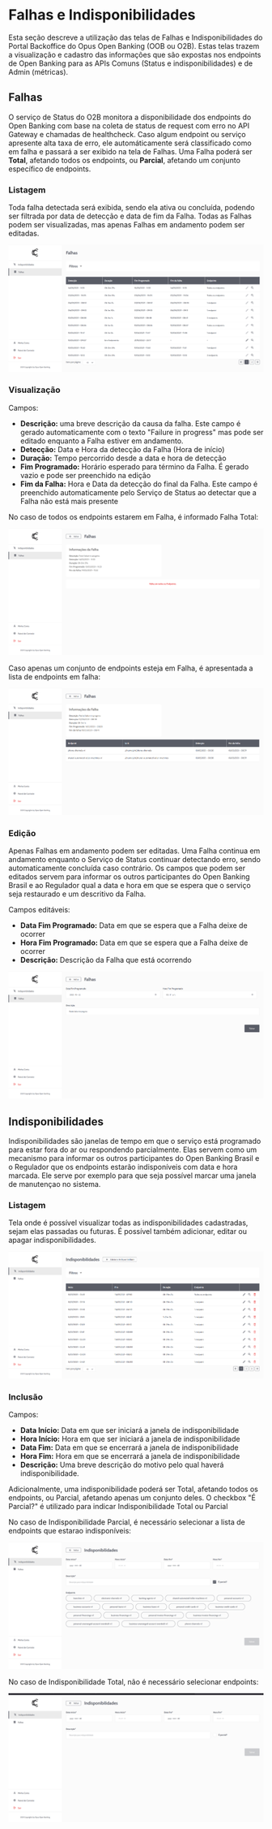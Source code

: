 # Falhas e Indisponibilidades
Esta seção descreve a utilização das telas de Falhas e Indisponibilidades do Portal Backoffice do Opus Open Banking (OOB ou O2B). Estas telas trazem a visualização e cadastro das informações que são expostas nos endpoints de Open Banking para as APIs Comuns (Status e indisponibilidades) e de Admin (métricas).

## Falhas
O serviço de Status do O2B monitora a disponibilidade dos endpoints do Open Banking com base na coleta de status de request com erro no API Gateway e chamadas de healthcheck. Caso algum endpoint ou serviço apresente alta taxa de erro, ele automáticamente será classificado como em falha e passará a ser exibido na tela de Falhas. Uma Falha poderá ser **Total**, afetando todos os endpoints, ou **Parcial**, afetando um conjunto específico de endpoints.

### Listagem

Toda falha detectada será exibida, sendo ela ativa ou concluída, podendo ser filtrada por data de detecção e data de fim da Falha. Todas as Falhas podem ser visualizadas, mas apenas Falhas em andamento podem ser editadas.

![Lista Falhas](imagens/lista-falhas.png)

### Visualização

Campos:
- **Descrição:** uma breve descrição da causa da falha. Este campo é gerado automaticamente com o texto "Failure in progress" mas pode ser editado enquanto a Falha estiver em andamento.
- **Detecção:** Data e Hora da detecção da Falha (Hora de início)
- **Duração:** Tempo percorrido desde a data e hora de detecção
- **Fim Programado:** Horário esperado para término da Falha. É gerado vazio e pode ser preenchido na edição
- **Fim da Falha:** Hora e Data da detecção do final da Falha. Este campo é preenchido automaticamente pelo Serviço de Status ao detectar que a Falha não está mais presente

No caso de todos os endpoints estarem em Falha, é informado Falha Total:

![Visualiza Falha Total](imagens/visualiza-falha-total.png)

Caso apenas um conjunto de endpoints esteja em Falha, é apresentada a lista de endpoints em falha:

![Visualiza Falha Parcial](imagens/visualiza-falha-parcial.png)

### Edição

Apenas Falhas em andamento podem ser editadas. Uma Falha continua em andamento enquanto o Serviço de Status continuar detectando erro, sendo automaticamente concluída caso contrário. Os campos que podem ser editados servem para informar os outros participantes do Open Banking Brasil e ao Regulador qual a data e hora em que se espera que o serviço seja restaurado e um descritivo da Falha.

Campos editáveis:
- **Data Fim Programado:**  Data em que se espera que a Falha deixe de ocorrer
- **Hora Fim Programado:** Data em que se espera que a Falha deixe de ocorrer
- **Descrição:** Descrição da Falha que está ocorrendo

![Edição de Falhas](imagens/edita-falha.png)

## Indisponibilidades

Indisponibilidades são janelas de tempo em que o serviço está programado para estar fora do ar ou respondendo parcialmente. Elas servem como um mecanismo para informar os outros participantes do Open Banking Brasil e o Regulador que os endpoints estarão indisponíveis com data e hora marcada. Ele serve por exemplo para que seja possível marcar uma janela de manutençao no sistema.

### Listagem

Tela onde é possível visualizar todas as indisponibilidades cadastradas, sejam elas passadas ou futuras. É possível também adicionar, editar ou apagar indisponibilidades.

![Lista Indisponibilidades](imagens/lista-indisponibilidades.png)

### Inclusão

Campos:
- **Data Início:** Data em que ser iniciará a janela de indisponibilidade
- **Hora Início:** Hora em que ser iniciará a janela de indisponibilidade
- **Data Fim:** Data em que se encerrará a janela de indisponibilidade
- **Hora Fim:** Hora em que se encerrará a janela de indisponibilidade
- **Descrição:** Uma breve descrição do motivo pelo qual haverá indisponibilidade. 

Adicionalmente, uma indisponibilidade poderá ser Total, afetando todos os endpoints, ou Parcial, afetando apenas um conjunto deles. O checkbox "É Parcial?" é utilizado para indicar Indisponibilidade Total ou Parcial

No caso de Indisponibilidade Parcial, é necessário selecionar a lista de endpoints que estarao indisponíveis:

![Cadastro de Indisponibilidade Parcial](imagens/cadastra-indisponibilidade-parcial.png)

No caso de Indisponibilidade Total, não é necessário selecionar endpoints:

![Cadastro de Indisponibilidade Total](imagens/cadastra-indisponibilidade-total.png)



